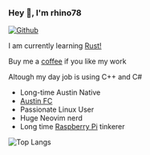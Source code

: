 ### Hey 👋, I'm rhino78

[![Github](https://img.shields.io/github/followers/rhino78?label=Follow&style=social)](https://github.com/rhino78)

I am currently learning [Rust!](https://www.rust-lang.org/)

Buy me a [coffee](https://www.buymeacoffee.com/rshaver) if you like my work

Altough my day job is using C++ and C#

* Long-time Austin Native
* [Austin FC ](https://www.austinfc.com/)
* Passionate Linux User
* Huge Neovim nerd
* Long time [Raspberry Pi](https://www.raspberrypi.org/) tinkerer

![Top Langs](https://github-readme-stats.vercel.app/api/top-langs/?username=rhino78&hide=QML)
